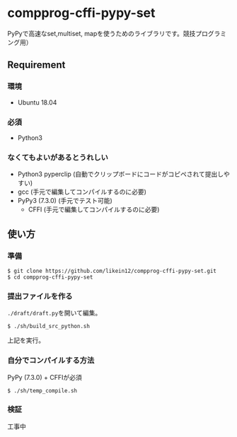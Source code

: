 # compprog-cffi-pypy-set
PyPyで高速なset,multiset, mapを使うためのライブラリです。競技プログラミング用）

## Requirement

### 環境
- Ubuntu 18.04

### 必須

- Python3

### なくてもよいがあるとうれしい
- Python3 pyperclip (自動でクリップボードにコードがコピペされて提出しやすい)
- gcc (手元で編集してコンパイルするのに必要)
- PyPy3 (7.3.0) (手元でテスト可能)
  - CFFI (手元で編集してコンパイルするのに必要)

## 使い方

### 準備

```
$ git clone https://github.com/likein12/compprog-cffi-pypy-set.git
$ cd compprog-cffi-pypy-set
```

### 提出ファイルを作る

```./draft/draft.py```を開いて編集。

```
$ ./sh/build_src_python.sh
```
上記を実行。

### 自分でコンパイルする方法

PyPy (7.3.0) + CFFIが必須

```
$ ./sh/temp_compile.sh
```

### 検証

工事中

